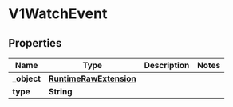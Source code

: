 

# V1WatchEvent

## Properties

Name | Type | Description | Notes
------------ | ------------- | ------------- | -------------
**_object** | [**RuntimeRawExtension**](RuntimeRawExtension.md) |  | 
**type** | **String** |  | 



